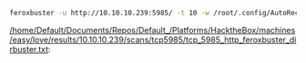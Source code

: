 ```bash
feroxbuster -u http://10.10.10.239:5985/ -t 10 -w /root/.config/AutoRecon/wordlists/dirbuster.txt -x "txt,html,php,asp,aspx,jsp" -v -k -n -q -e -o "/home/Default/Documents/Repos/Default_/Platforms/HacktheBox/machines/easy/love/results/10.10.10.239/scans/tcp5985/tcp_5985_http_feroxbuster_dirbuster.txt"
```

[/home/Default/Documents/Repos/Default_/Platforms/HacktheBox/machines/easy/love/results/10.10.10.239/scans/tcp5985/tcp_5985_http_feroxbuster_dirbuster.txt](file:///home/Default/Documents/Repos/Default_/Platforms/HacktheBox/machines/easy/love/results/10.10.10.239/scans/tcp5985/tcp_5985_http_feroxbuster_dirbuster.txt):

```

```
